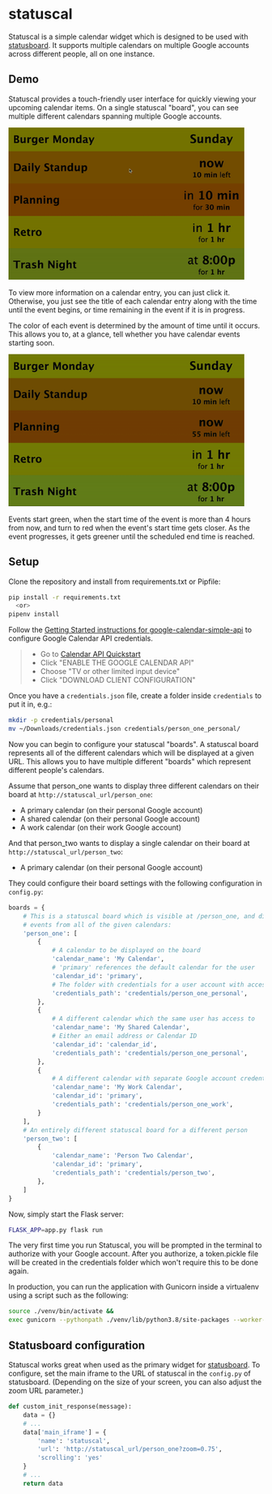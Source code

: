 # statuscal

Statuscal is a simple calendar widget which is designed to be used with [statusboard](https://github.com/jwoglom/statusboard). 
It supports multiple calendars on multiple Google accounts across different people, all on one instance.

## Demo

Statuscal provides a touch-friendly user interface for quickly viewing your upcoming calendar items.
On a single statuscal "board", you can see multiple different calendars spanning multiple Google accounts.

<img src="demo/statuscal-demo-1.gif" title="Animated GIF showing how you can click on statuscal entries to view more information about them" height=300 />

To view more information on a calendar entry, you can just click it.
Otherwise, you just see the title of each calendar entry along with the time until the event begins, or time remaining in the event if it is in progress.

The color of each event is determined by the amount of time until it occurs.
This allows you to, at a glance, tell whether you have calendar events starting soon.

<img src="demo/statuscal-demo-2.gif" title="Animated GIF showing how background colors on events change over time depending on how long there is before the event" height=300 />

Events start green, when the start time of the event is more than 4 hours from now, and turn to red when the event's start time gets closer.
As the event progresses, it gets greener until the scheduled end time is reached.

## Setup

Clone the repository and install from requirements.txt or Pipfile:

```bash
pip install -r requirements.txt
  <or>
pipenv install
```

Follow the [Getting Started instructions for google-calendar-simple-api](https://google-calendar-simple-api.readthedocs.io/en/latest/getting_started.html) to configure Google Calendar API credentials.

> 
> * Go to [Calendar API Quickstart](https://developers.google.com/calendar/quickstart/python#step_1_turn_on_the)
> * Click "ENABLE THE GOOGLE CALENDAR API"
> * Choose "TV or other limited input device"
> * Click "DOWNLOAD CLIENT CONFIGURATION"


Once you have a `credentials.json` file, create a folder inside `credentials` to put it in, e.g.:

```bash
mkdir -p credentials/personal
mv ~/Downloads/credentials.json credentials/person_one_personal/
```

Now you can begin to configure your statuscal "boards".
A statuscal board represents all of the different calendars which will be displayed at a given URL.
This allows you to have multiple different "boards" which represent different people's calendars.

Assume that person_one wants to display three different calendars on their board at `http://statuscal_url/person_one`:

 * A primary calendar (on their personal Google account)
 * A shared calendar (on their personal Google account)
 * A work calendar (on their work Google account)

And that person_two wants to display a single calendar on their board at `http://statuscal_url/person_two`:

 * A primary calendar (on their personal Google account)

They could configure their board settings with the following configuration in `config.py`:

```python
boards = {
    # This is a statuscal board which is visible at /person_one, and displays
    # events from all of the given calendars:
    'person_one': [
        {
            # A calendar to be displayed on the board
            'calendar_name': 'My Calendar',
            # 'primary' references the default calendar for the user
            'calendar_id': 'primary',
            # The folder with credentials for a user account with access to this calendar.
            'credentials_path': 'credentials/person_one_personal',
        },
        {
            # A different calendar which the same user has access to
            'calendar_name': 'My Shared Calendar',
            # Either an email address or Calendar ID
            'calendar_id': 'calendar_id',
            'credentials_path': 'credentials/person_one_personal',
        },
        {
            # A different calendar with separate Google account credentials
            'calendar_name': 'My Work Calendar',
            'calendar_id': 'primary',
            'credentials_path': 'credentials/person_one_work',
        }
    ],
    # An entirely different statuscal board for a different person
    'person_two': [
        {
            'calendar_name': 'Person Two Calendar',
            'calendar_id': 'primary',
            'credentials_path': 'credentials/person_two',
        },
    ]
}
```

Now, simply start the Flask server:

```bash
FLASK_APP=app.py flask run
```

The very first time you run Statuscal, you will be prompted in the terminal to authorize with your Google account.
After you authorize, a token.pickle file will be created in the credentials folder which won't require this to be done again.

In production, you can run the application with Gunicorn inside a virtualenv using a script such as the following:

```bash
source ./venv/bin/activate &&
exec gunicorn --pythonpath ./venv/lib/python3.8/site-packages --worker-class eventlet -w 1 app:app -b 127.0.0.1:8000 --log-level INFO --access-logfile -
```

## Statusboard configuration
Statuscal works great when used as the primary widget for [statusboard](https://github.com/jwoglom/statusboard).
To configure, set the main iframe to the URL of statuscal in the `config.py` of statusboard.
(Depending on the size of your screen, you can also adjust the zoom URL parameter.)

```python
def custom_init_response(message):
    data = {}
    # ...
    data['main_iframe'] = {
        'name': 'statuscal',
        'url': 'http://statuscal_url/person_one?zoom=0.75',
        'scrolling': 'yes'
    }
    # ...
    return data
```